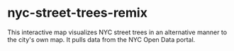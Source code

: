 # nyc-street-trees-remix
This interactive map visualizes NYC street trees in an alternative manner to the city's own map. It pulls data from the NYC Open Data portal.
